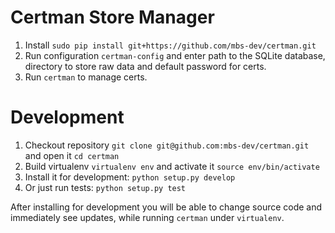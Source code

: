 Certman Store Manager
===

1. Install ```sudo pip install git+https://github.com/mbs-dev/certman.git```
2. Run configuration ```certman-config``` and enter path to the SQLite database, directory to store raw data and default password for certs.
3. Run ```certman``` to manage certs.

Development
===
1. Checkout repository ```git clone git@github.com:mbs-dev/certman.git``` and open it ```cd certman```
2. Build virtualenv ```virtualenv env``` and activate it ```source env/bin/activate```
3. Install it for development: ```python setup.py develop```
4. Or just run tests: ```python setup.py test```

After installing for development you will be able to change source code and
immediately see updates, while running `certman` under `virtualenv`.
